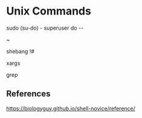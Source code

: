 # Unix Commands

sudo (su-do) - superuser do --

~

shebang !#

xargs

grep




## References
https://biologyguy.github.io/shell-novice/reference/
